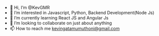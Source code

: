 - 👋 Hi, I’m @KevGMR
- 👀 I’m interested in Javascript, Python, Backend Development(Node Js)
- 🌱 I’m currently learning React JS and Angular Js
- 💞️ I’m looking to collaborate on just about anything
- 📫 How to reach me kevingatamumuthoni@gmail.com

<!---
KevGMR/KevGMR is a ✨ special ✨ repository because its `README.md` (this file) appears on your GitHub profile.
You can click the Preview link to take a look at your changes.
--->
